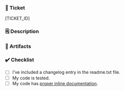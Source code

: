 ### 🎫 Ticket

[TICKET_ID] <!-- Ticket ID, if there's any put it between brackets -->

### 🗒️ Description

<!-- Please describe what you have changed or added -->
<!-- What types of changes does your code introduce? -->
<!-- Bug fix (non-breaking change which fixes an issue) -->
<!-- New feature (non-breaking change which adds functionality) -->
<!-- Include any important information for reviewers -->
<!-- Etc, etc, etc -->

### 🎥 Artifacts <!-- if applicable-->
<!-- 🎥 screencast(s) or 📷 screenshot(s) -->

### ✔️ Checklist
- [ ] I've included a changelog entry in the readme.txt file. <!-- Confirm that it includes the ticket ID. -->
- [ ] My code is tested. <!-- Check that tests are passing and DO NOT merge if they're failing. -->
- [ ] My code has [proper inline documentation](https://the-events-calendar.github.io/products-engineering/docs/code-standards/).
